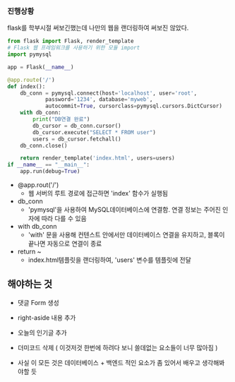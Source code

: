 ### 진행상황


flask를 학부시절 써보긴했는데 나만의 웹을 랜더링하여 써보진 않았다.

```python
from flask import Flask, render_template
# Flask 웹 프레임워크를 사용하기 위한 모듈 import
import pymysql

app = Flask(__name__)

@app.route('/')
def index():
    db_conn = pymysql.connect(host='localhost', user='root',
            password='1234', database='myweb',
            autocommit=True, cursorclass=pymysql.cursors.DictCursor)
    with db_conn:
        print("DB연결 완료")
        db_cursor = db_conn.cursor()
        db_cursor.execute("SELECT * FROM user")
        users = db_cursor.fetchall()
    db_conn.close()

    return render_template('index.html', users=users)
if __name__ == "__main__":
    app.run(debug=True)
```
- @app.rout('/') 
    - 웹 서버의 루트 경로에 접근하면 'index' 함수가 실행됨
- db_conn
    - 'pymysql'을 사용하여 MySQL데이터베이스에 연결함. 연결 정보는 주어진 인자에 따라 다를 수 있음
- with db_conn
    - 'with' 문을 사용해 컨텐스트 안에서만 데이터베이스 연결을 유지하고, 블록이 끝나면 자동으로 연결이 종료
- return ~ 
    - index.html템플릿을 랜더링하여, 'users' 변수를 템플릿에 전달


## 해야하는 것

- 댓글 Form 생성
- right-aside 내용 추가
- 오늘의 인기글 추가 
- 더미코드 삭제 ( 이것저것 한번에 하려다 보니 쓸데없는 요소들이 너무 많아짐 )

- 사실 이 모든 것은 데이터베이스 + 백엔드 적인 요소가 좀 있어서 배우고 생각해봐야할 듯